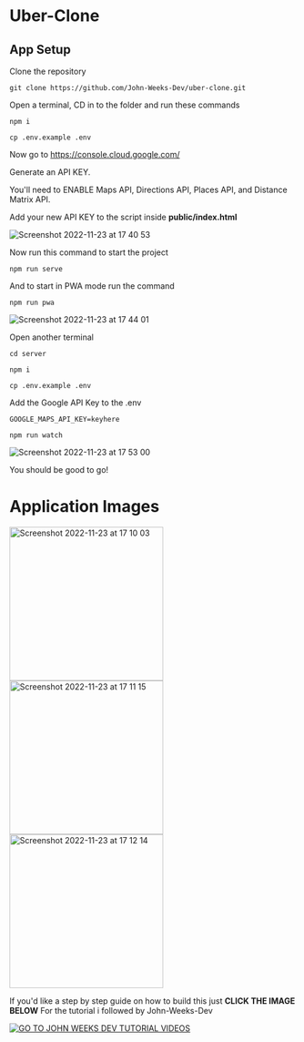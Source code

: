 # Uber-Clone 





## App Setup

Clone the repository
```
git clone https://github.com/John-Weeks-Dev/uber-clone.git
```

Open a terminal, CD in to the folder and run these commands
```
npm i

cp .env.example .env
```

Now go to https://console.cloud.google.com/

Generate an API KEY.

You'll need to ENABLE Maps API, Directions API, Places API, and Distance Matrix API.

Add your new API KEY to the script inside **public/index.html**

![Screenshot 2022-11-23 at 17 40 53](https://user-images.githubusercontent.com/108229029/203526600-42f9f3be-6e9d-4fcc-aff0-5d6c6c7e8d87.png)

Now run this command to start the project 
```
npm run serve
```

And to start in PWA mode run the command
```
npm run pwa
```
![Screenshot 2022-11-23 at 17 44 01](https://user-images.githubusercontent.com/108229029/203527683-4b43f88e-07d8-4e2a-bfad-9a785afed02f.png)

Open another terminal
```
cd server

npm i

cp .env.example .env
```

Add the Google API Key to the .env

```
GOOGLE_MAPS_API_KEY=keyhere

npm run watch
```

![Screenshot 2022-11-23 at 17 53 00](https://user-images.githubusercontent.com/108229029/203529049-d7790bc7-0d0e-4b20-80d5-9cea46017c57.png)

You should be good to go!

# Application Images

<p float="left">
  <img width="270" alt="Screenshot 2022-11-23 at 17 10 03" src="https://user-images.githubusercontent.com/108229029/203521356-c0f3956f-2b71-4e53-998a-65d10ffd6f29.png">
  <img width="270" alt="Screenshot 2022-11-23 at 17 11 15" src="https://user-images.githubusercontent.com/108229029/203521447-f9ad69eb-67c1-4bc5-89c2-378d7a2dd27f.png">
  <img width="270" alt="Screenshot 2022-11-23 at 17 12 14" src="https://user-images.githubusercontent.com/108229029/203521544-3b982e89-ad62-4e63-a376-5f614acbb588.png">
</p>




If you'd like a step by step guide on how to build this just **CLICK THE IMAGE BELOW** For the tutorial i followed by John-Weeks-Dev

[![GO TO JOHN WEEKS DEV TUTORIAL VIDEOS](https://user-images.githubusercontent.com/108229029/203519788-671b6891-e2fb-4a68-8418-2d359df54acc.jpeg)](https://www.youtube.com/watch?v=zXpr8zaK2eA)
